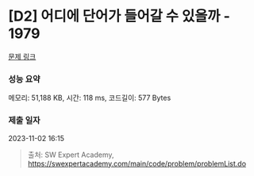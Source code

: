# [D2] 어디에 단어가 들어갈 수 있을까 - 1979 

[문제 링크](https://swexpertacademy.com/main/code/problem/problemDetail.do?contestProbId=AV5PuPq6AaQDFAUq) 

### 성능 요약

메모리: 51,188 KB, 시간: 118 ms, 코드길이: 577 Bytes

### 제출 일자

2023-11-02 16:15



> 출처: SW Expert Academy, https://swexpertacademy.com/main/code/problem/problemList.do